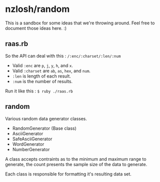 nzlosh/random
=============

This is a sandbox for some ideas that we're throwing around. Feel free to
document those ideas here. :)

raas.rb
-------

So the API can deal with this : `/:enc/:charset/:len/:num`

 * Valid `:enc` are `p`, `j`, `y`, `h`, and `x`.
 * Valid `:charset` are `ab`, `as`, `hex`, and `num`.
 * `:len` is length of each result.
 * `:num` is the number of results.

Run it like this : `$ ruby ./raas.rb`

random
------

Various random data generator classes.

  * RandomGenerator (Base class)
  * AsciiGenerator
  * SafeAsciiGenerator
  * WordGenerator
  * NumberGenerator

A class accepts contraints as to the minimum and maximum range to generate,
the count presents the sample size of the data to generate.

Each class is responsible for formatting it's resulting data set.

